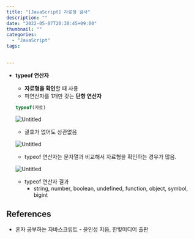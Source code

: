 ```yaml
---
title: "[JavaScript] 자료형 검사"
description: ""
date: "2022-05-07T20:30:45+09:00"
thumbnail: ""
categories:
  - "JavaScript"
tags:
 

---
```

<!--more-->

- **typeof 연산자**
    - **자료형을 확인**할 때 사용
    - 피연산자를 1개만 갖는 **단항 연산자**
    
    ```jsx
    typeof(자료)
    ```
    
    ![Untitled](/images/lang_javascript/study/JavaScript_자료형_검사/Untitled.png)
    
    - 괄호가 없어도 상관없음
    
    ![Untitled](/images/lang_javascript/study/JavaScript_자료형_검사/Untitled%201.png)
    
    - typeof 연산자는 문자열과 비교해서 자료형을 확인하는 경우가 많음.
    
    ![Untitled](/images/lang_javascript/study/JavaScript_자료형_검사/Untitled%202.png)
    
    - typeof 연산자 결과
        - string, number, boolean, undefined, function, object, symbol, bigint

## References

- 혼자 공부하는 자바스크립트 - 윤인성 지음, 한빛미디어 출판